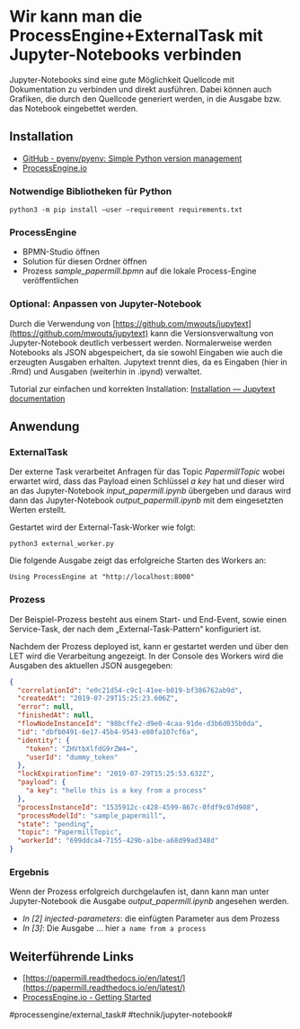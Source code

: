 # Wir kann man die ProcessEngine+ExternalTask mit Jupyter-Notebooks verbinden
Jupyter-Notebooks sind eine gute Möglichkeit Quellcode mit Dokumentation zu verbinden und direkt ausführen. Dabei können auch Grafiken, die durch den Quellcode generiert werden, in die Ausgabe bzw. das Notebook eingebettet werden.

## Installation
* [GitHub - pyenv/pyenv: Simple Python version management](https://github.com/pyenv/pyenv)
* [ProcessEngine.io](https://www.process-engine.io/)

### Notwendige Bibliotheken für Python

`python3 -m pip install —user —requirement requirements.txt`

### ProcessEngine

* BPMN-Studio öffnen
* Solution für diesen Ordner öffnen
* Prozess *sample_papermill.bpmn* auf die lokale Process-Engine veröffentlichen

### Optional: Anpassen von Jupyter-Notebook

Durch die Verwendung von  [https://github.com/mwouts/jupytext](https://github.com/mwouts/jupytext)  kann die Versionsverwaltung von Jupyter-Notebook deutlich verbessert werden. Normalerweise werden Notebooks als JSON abgespeichert, da sie sowohl Eingaben wie auch die erzeugten Ausgaben erhalten. Jupytext trennt dies, da es Eingaben (hier in .Rmd) und Ausgaben (weiterhin in .ipynd)  verwaltet.

Tutorial zur einfachen und korrekten Installation: [Installation — Jupytext  documentation](https://jupytext.readthedocs.io/en/latest/install.html)

## Anwendung
### ExternalTask

Der externe Task verarbeitet Anfragen für das Topic *PapermillTopic* wobei erwartet wird, dass das Payload einen Schlüssel *a key*  hat und dieser wird an das Jupyter-Notebook *input_papermill.ipynb* übergeben und daraus wird dann das Jupyter-Notebook *output_papermill.ipynb* mit dem eingesetzten Werten erstellt.

Gestartet wird der External-Task-Worker wie folgt:

`python3 external_worker.py`

Die folgende Ausgabe zeigt das erfolgreiche Starten des Workers an:

`Using ProcessEngine at "http://localhost:8000"`

### Prozess

Der Beispiel-Prozess besteht aus einem Start- und End-Event, sowie einen Service-Task, der nach dem „External-Task-Pattern“ konfiguriert ist.

Nachdem der Prozess deployed ist, kann er gestartet werden und über den LET wird die Verarbeitung angezeigt. In der Console des Workers wird die Ausgaben des aktuellen JSON ausgegeben:

```JSON
{
  "correlationId": "e0c21d54-c9c1-41ee-b019-bf386762ab9d",
  "createdAt": "2019-07-29T15:25:23.606Z",
  "error": null,
  "finishedAt": null,
  "flowNodeInstanceId": "98bcffe2-d9e0-4caa-91de-d3b6d035b0da",
  "id": "dbfb0491-6e17-45b4-9543-e80fa107cf6a",
  "identity": {
    "token": "ZHVtbXlfdG9rZW4=",
    "userId": "dummy_token"
  },
  "lockExpirationTime": "2019-07-29T15:25:53.632Z",
  "payload": {
    "a key": "hello this is a key from a process"
  },
  "processInstanceId": "1535912c-c428-4599-867c-0fdf9c07d908",
  "processModelId": "sample_papermill",
  "state": "pending",
  "topic": "PapermillTopic",
  "workerId": "699ddca4-7155-429b-a1be-a68d99ad348d"
}
```

### Ergebnis

Wenn der Prozess erfolgreich durchgelaufen ist, dann kann man unter Jupyter-Notebook die Ausgabe *output_papermill.ipynb* angesehen werden.


* *In [2] injected-parameters*: die einfügten Parameter aus dem Prozess
* *In [3]*: Die Ausgabe … hier `a name from a process` 

## Weiterführende Links
* [https://papermill.readthedocs.io/en/latest/](https://papermill.readthedocs.io/en/latest/) 
* [ProcessEngine.io - Getting Started](https://www.process-engine.io/docs/getting-started/)

#processengine/external_task# #technik/jupyter-notebook#